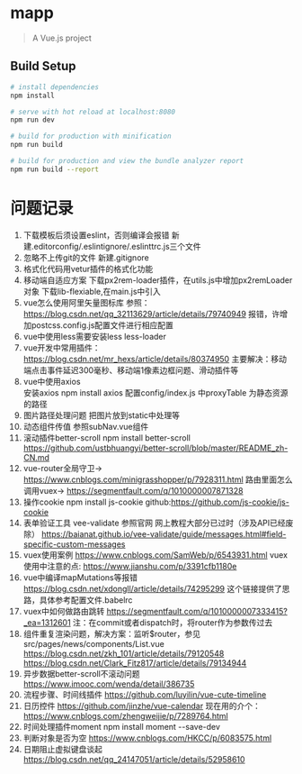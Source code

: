 # mapp

> A Vue.js project

## Build Setup

``` bash
# install dependencies
npm install

# serve with hot reload at localhost:8080
npm run dev

# build for production with minification
npm run build

# build for production and view the bundle analyzer report
npm run build --report
```

# 问题记录
1. 下载模板后须设置eslint，否则编译会报错
新建.editorconfig/.eslintignore/.eslinttrc.js三个文件
2. 忽略不上传git的文件
新建.gitignore
3. 格式化代码用vetur插件的格式化功能
4. 移动端自适应方案
下载px2rem-loader插件，在utils.js中增加px2remLoader对象
下载lib-flexiable,在main.js中引入
5. vue怎么使用阿里矢量图标库
参照：https://blog.csdn.net/qq_32113629/article/details/79740949
报错，许增加postcss.config.js配置文件进行相应配置
6. vue中使用less需要安装less less-loader
7. vue开发中常用插件：https://blog.csdn.net/mr_hexs/article/details/80374950
主要解决：移动端点击事件延迟300毫秒、移动端1像素边框问题、滑动插件等
8. vue中使用axios  
安装axios npm install axios
配置config/index.js 中proxyTable 为静态资源的路径
9. 图片路径处理问题
把图片放到static中处理等
10. 动态组件传值
参照subNav.vue组件
11. 滚动插件better-scroll npm install better-scroll
https://github.com/ustbhuangyi/better-scroll/blob/master/README_zh-CN.md
12. vue-router全局守卫-> https://www.cnblogs.com/minigrasshopper/p/7928311.html
路由里面怎么调用vuex-> https://segmentfault.com/q/1010000007871328
13. 操作cookie   npm install js-cookie
github:https://github.com/js-cookie/js-cookie
14. 表单验证工具 vee-validate  参照官网   网上教程大部分已过时（涉及API已经废除）
https://baianat.github.io/vee-validate/guide/messages.html#field-specific-custom-messages
15. vuex使用案例
https://www.cnblogs.com/SamWeb/p/6543931.html
vuex使用中注意的点: https://www.jianshu.com/p/3391cfb1180e
16. vue中编译mapMutations等报错
https://blog.csdn.net/xdongll/article/details/74295299
这个链接提供了思路，具体参考配置文件.babelrc
17. vuex中如何做路由跳转
https://segmentfault.com/q/1010000007333415?_ea=1312601
注：在commit或者dispatch时，将router作为参数传过去
18. 组件重复渲染问题，解决方案：监听$router，参见src/pages/news/components/List.vue
https://blog.csdn.net/zkh_101/article/details/79120548
https://blog.csdn.net/Clark_Fitz817/article/details/79134944
19. 异步数据better-scroll不滚动问题
https://www.imooc.com/wenda/detail/386735
20. 流程步骤、时间线插件
https://github.com/luyilin/vue-cute-timeline
21. 日历控件
https://github.com/jinzhe/vue-calendar
现在用的介个：https://www.cnblogs.com/zhengweijie/p/7289764.html
22. 时间处理插件moment
npm install moment --save-dev
23. 判断对象是否为空
https://www.cnblogs.com/HKCC/p/6083575.html
24. 日期阻止虚拟键盘谈起
https://blog.csdn.net/qq_24147051/article/details/52958610